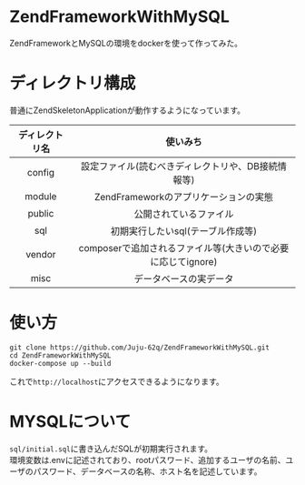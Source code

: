 # ZendFrameworkWithMySQL
ZendFrameworkとMySQLの環境をdockerを使って作ってみた。  

# ディレクトリ構成
普通にZendSkeletonApplicationが動作するようになっています。  

| ディレクトリ名 | 使いみち |
|:---:|:---:|
|config |設定ファイル(読むべきディレクトリや、DB接続情報等) |
|module |ZendFrameworkのアプリケーションの実態 |
|public |公開されているファイル |
|sql |初期実行したいsql(テーブル作成等) |
|vendor |composerで追加されるファイル等(大きいので必要に応じてignore) |
|misc |データベースの実データ |

# 使い方
```
git clone https://github.com/Juju-62q/ZendFrameworkWithMySQL.git
cd ZendFrameworkWithMySQL
docker-compose up --build
```
これで`http://localhost`にアクセスできるようになります。

# MYSQLについて
`sql/initial.sql`に書き込んだSQLが初期実行されます。  
環境変数は.envに記述されており、rootパスワード、追加するユーザの名前、ユーザのパスワード、データベースの名称、ホスト名を記述しています。
